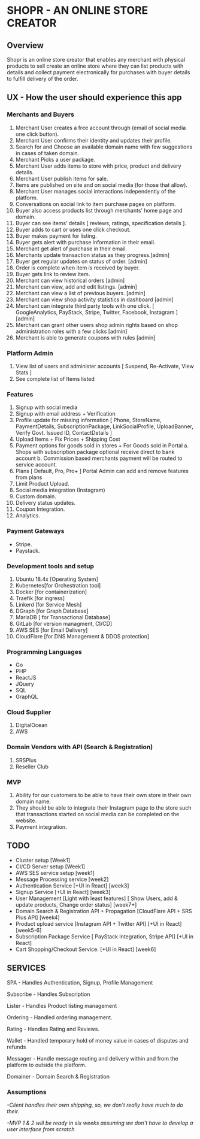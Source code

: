 # SHOPR - AN ONLINE STORE CREATOR

## Overview
Shopr is an online store creator that enables any merchant with physical products to sell create an online store where they can list products with details and collect payment electronically for purchases with buyer details to fulfill delivery of the order.



## UX - How the user should experience this app

### Merchants and Buyers
1. Merchant User creates a free account through (email of social media one click button).
2. Merchant User confirms their identity and updates their profile.
3. Search for and Choose an available domain name with few suggestions in cases of taken domain.
4. Merchant Picks a user package.
5. Merchant User adds items to store with price, product and delivery details.
6. Merchant User publish items for sale.
7. Items are published on site and on social media (for those that allow).
8. Merchant User manages social interactions independently of the platform.
9. Conversations on social link to item purchase pages on platform.
10. Buyer also access products list through merchants’ home page and domain.
11. Buyer can see items’ details [ reviews, ratings, specification details ].
12. Buyer adds to cart or uses one click checkout.
13. Buyer makes payment for listing.
14. Buyer gets alert with purchase information in their email.
15. Merchant get alert of purchase in their email.
16. Merchants update transaction status as they progress.[admin]
17. Buyer get regular updates on status of order. [admin]
18. Order is complete when item is received by buyer.
19. Buyer gets link to review item.
20. Merchant can view historical orders [admin]
21. Merchant can view, add and edit listings. [admin]
22. Merchant can view a list of previous buyers. [admin]
23. Merchant can view shop activity statistics in dashboard [admin]
24. Merchant can integrate third party tools with one click. [ GoogleAnalytics, PayStack, Stripe, Twitter, Facebook, Instagram ] [admin]
25. Merchant can grant other users shop admin rights based on shop administration roles with a few clicks [admin]
26. Merchant is able to generate coupons with rules [admin]


### Platform Admin
1. View list of users and administer accounts [ Suspend, Re-Activate, View Stats ]
2. See complete list of Items listed


### Features
1. Signup with social media
2. Signup with email address + Verification
3. Profile update for missing information [ Phone, StoreName, PaymentDetails, SubscriptionPackage, LinkSocialProfile, UploadBanner, Verify Govt. Issued ID, ContactDetails  ]
4. Upload Items + Fix Prices + Shipping Cost
5. Payment options for goods sold in stores + For Goods sold in Portal a. Shops with subscription package optional receive direct to bank account b. Commission based merchants payment will be routed to service account.
6. Plans [ Default, Pro, Pro+ ] Portal Admin can add and remove features from plans
7. Limit Product Upload.
8. Social media integration (Instagram)
9. Custom domain.
10. Delivery status updates.
11. Coupon Integration.
12. Analytics.


### Payment Gateways 
- Stripe.
- Paystack.


### Development tools and setup

1. Ubuntu 18.4x [Operating System]
2. Kubernetes[for Orchestration tool]
3. Docker [for containerization]
4. Traefik [for ingress]
5. Linkerd [for Service Mesh]
6. DGraph [for Graph Database]
7. MariaDB [ for Transactional Database]
8. GitLab [for version managment, CI/CD]
9. AWS SES [for Email Delivery]
10. CloudFlare [for DNS Management & DDOS protection]

### Programming Languages
- Go
- PHP
- ReactJS
- JQuery
- SQL
- GraphQL


### Cloud Supplier
1. DigitalOcean
2. AWS

### Domain Vendors with API (Search & Registration)
1. SRSPlus
2. Reseller Club



### MVP

1. Ability for our customers to be able to have their own store in their own domain name.
2. They should be able to integrate their Instagram page to the store such that transactions started on social media can be completed on the website.
3. Payment integration.

## TODO
- Cluster setup [Week1]
- CI/CD Server setup [Week1]
- AWS SES service setup [week1]
- Message Processing service [week2]
- Authentication Service [+UI in React] [week3]
- Signup Service  [+UI in React] [week3]
- User Management [Light with least features] [ Show Users, add & update products, Change order status] [week7+]
- Domain Search & Registration API + Propagation [CloudFlare API + SRS Plus API] [week4]
- Product upload service [Instagram API + Twitter API] [+UI in React] [week5-6]
- Subscription Package Service [ PayStack Integration, Stripe API] [+UI in React]
- Cart Shopping/Checkout Service. [+UI in React] [week6]



## SERVICES

SPA - Handles Authentication, Signup, Profile Management

Subscribe - Handles Subscription

Lister - Handles Product listing management

Ordering - Handled ordering management.

Rating - Handles Rating and Reviews.

Wallet - Handled temporary hold of money value in cases of disputes and refunds

Messager - Handle message routing and delivery within and from the platform to outside the platform.

Domainer - Domain Search & Registration


### Assumptions
*-Client handles their own shipping, so, we don’t really have much to do their.*

*-MVP 1 & 2 will be ready in six weeks assuming we don't have to develop a user interface from scratch*